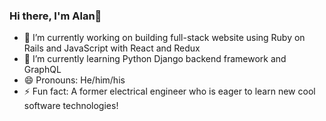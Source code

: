 ### Hi there, I'm Alan👋

- 🔭 I’m currently working on building full-stack website using Ruby on Rails and JavaScript with React and Redux
- 🌱 I’m currently learning Python Django backend framework and GraphQL
- 😄 Pronouns: He/him/his
- ⚡ Fun fact: A former electrical engineer who is eager to learn new cool software technologies!

<!--
**ms0372631/ms0372631** is a ✨ _special_ ✨ repository because its `README.md` (this file) appears on your GitHub profile.

Here are some ideas to get you started:

- 🔭 I’m currently working on ...
- 🌱 I’m currently learning ...
- 👯 I’m looking to collaborate on ...
- 🤔 I’m looking for help with ...
- 💬 Ask me about ...
- 📫 How to reach me: ...
- 😄 Pronouns: ...
- ⚡ Fun fact: ...
-->
